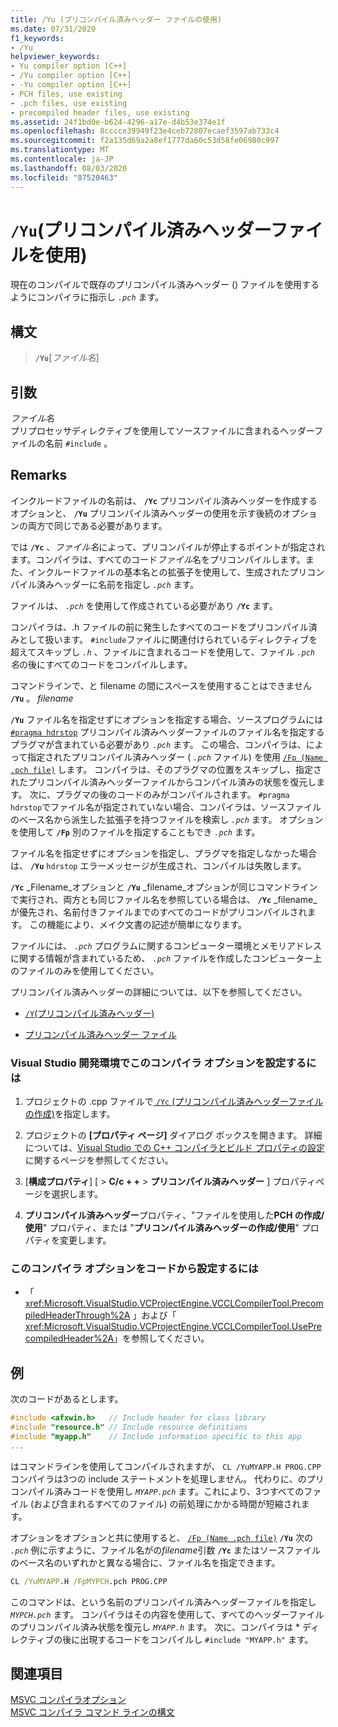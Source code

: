 ```yaml
---
title: /Yu (プリコンパイル済みヘッダー ファイルの使用)
ms.date: 07/31/2020
f1_keywords:
- /Yu
helpviewer_keywords:
- Yu compiler option [C++]
- /Yu compiler option [C++]
- -Yu compiler option [C++]
- PCH files, use existing
- .pch files, use existing
- precompiled header files, use existing
ms.assetid: 24f1bd0e-b624-4296-a17e-d4b53e374e1f
ms.openlocfilehash: 8cccce39949f23e4ceb72807ecaef3597ab733c4
ms.sourcegitcommit: f2a135d69a2a8ef1777da60c53d58fe06980c997
ms.translationtype: MT
ms.contentlocale: ja-JP
ms.lasthandoff: 08/03/2020
ms.locfileid: "87520463"
---
```

# <a name="yu-use-precompiled-header-file"></a>`/Yu`(プリコンパイル済みヘッダーファイルを使用)

現在のコンパイルで既存のプリコンパイル済みヘッダー () ファイルを使用するようにコンパイラに指示し *`.pch`* ます。

## <a name="syntax"></a>構文

> **`/Yu`**\[*ファイル名*]

## <a name="arguments"></a>引数

*ファイル名*<br/>
プリプロセッサディレクティブを使用してソースファイルに含まれるヘッダーファイルの名前 `#include` 。

## <a name="remarks"></a>Remarks

インクルードファイルの名前は、 **`/Yc`** プリコンパイル済みヘッダーを作成するオプションと、 **`/Yu`** プリコンパイル済みヘッダーの使用を示す後続のオプションの両方で同じである必要があります。

では **`/Yc`** 、*ファイル名*によって、プリコンパイルが停止するポイントが指定されます。コンパイラは、すべてのコード*ファイル*名をプリコンパイルします。また、インクルードファイルの基本名との拡張子を使用して、生成されたプリコンパイル済みヘッダーに名前を指定し *`.pch`* ます。

ファイルは、 *`.pch`* を使用して作成されている必要があり **`/Yc`** ます。

コンパイラは、.h ファイルの前に発生したすべてのコードをプリコンパイル済みとして扱います。 `#include`ファイルに関連付けられているディレクティブを超えてスキップし *`.h`* 、ファイルに含まれるコードを使用して、ファイル *`.pch`* *名*の後にすべてのコードをコンパイルします。

コマンドラインで、と filename の間にスペースを使用することはできません **`/Yu`** 。 *filename*

**`/Yu`** ファイル名を指定せずにオプションを指定する場合、ソースプログラムには [`#pragma hdrstop`](../../preprocessor/hdrstop.md) プリコンパイル済みヘッダーファイルのファイル名を指定するプラグマが含まれている必要があり *`.pch`* ます。 この場合、コンパイラは、によって指定されたプリコンパイル済みヘッダー ( *`.pch`* ファイル) を使用 [`/Fp (Name .pch file)`](fp-name-dot-pch-file.md) します。 コンパイラは、そのプラグマの位置をスキップし、指定されたプリコンパイル済みヘッダーファイルからコンパイル済みの状態を復元します。 次に、プラグマの後のコードのみがコンパイルされます。 `#pragma hdrstop`でファイル名が指定されていない場合、コンパイラは、ソースファイルのベース名から派生した拡張子を持つファイルを検索し *`.pch`* ます。 オプションを使用して **`/Fp`** 別のファイルを指定することもでき *`.pch`* ます。

ファイル名を指定せずにオプションを指定し、プラグマを指定しなかった場合は、 **`/Yu`** `hdrstop` エラーメッセージが生成され、コンパイルは失敗します。

**`/Yc`** _Filename_オプションと **`/Yu`** _filename_オプションが同じコマンドラインで実行され、両方とも同じファイル名を参照している場合は、 **`/Yc`** _filename_が優先され、名前付きファイルまでのすべてのコードがプリコンパイルされます。 この機能により、メイク文書の記述が簡単になります。

ファイルには、 *`.pch`* プログラムに関するコンピューター環境とメモリアドレスに関する情報が含まれているため、 *`.pch`* ファイルを作成したコンピューター上のファイルのみを使用してください。

プリコンパイル済みヘッダーの詳細については、以下を参照してください。

- [`/Y`(プリコンパイル済みヘッダー)](y-precompiled-headers.md)

- [プリコンパイル済みヘッダー ファイル](../creating-precompiled-header-files.md)

### <a name="to-set-this-compiler-option-in-the-visual-studio-development-environment"></a>Visual Studio 開発環境でこのコンパイラ オプションを設定するには

1. プロジェクトの .cpp ファイルで[ `/Yc` (プリコンパイル済みヘッダーファイルの作成)](yc-create-precompiled-header-file.md)を指定します。

1. プロジェクトの **[プロパティ ページ]** ダイアログ ボックスを開きます。 詳細については、[Visual Studio での C++ コンパイラとビルド プロパティの設定](../working-with-project-properties.md)に関するページを参照してください。

1. [**構成プロパティ**] [  >  **C/c + +**  >  **プリコンパイル済みヘッダー** ] プロパティページを選択します。

1. **プリコンパイル済みヘッダー**プロパティ、"ファイルを使用した**PCH の作成/使用**" プロパティ、または "**プリコンパイル済みヘッダーの作成/使用**" プロパティを変更します。

### <a name="to-set-this-compiler-option-programmatically"></a>このコンパイラ オプションをコードから設定するには

- 「 <xref:Microsoft.VisualStudio.VCProjectEngine.VCCLCompilerTool.PrecompiledHeaderThrough%2A> 」および「 <xref:Microsoft.VisualStudio.VCProjectEngine.VCCLCompilerTool.UsePrecompiledHeader%2A>」を参照してください。

## <a name="example"></a>例

次のコードがあるとします。

```cpp
#include <afxwin.h>   // Include header for class library
#include "resource.h" // Include resource definitions
#include "myapp.h"    // Include information specific to this app
...
```

はコマンドラインを使用してコンパイルされますが、 `CL /YuMYAPP.H PROG.CPP` コンパイラは3つの include ステートメントを処理しません。 代わりに、のプリコンパイル済みコードを使用し *`MYAPP.pch`* ます。これにより、3つすべてのファイル (および含まれるすべてのファイル) の前処理にかかる時間が短縮されます。

オプションをオプションと共に使用すると、 [`/Fp (Name .pch file)`](fp-name-dot-pch-file.md) **`/Yu`** 次の *`.pch`* 例に示すように、ファイル名がの*filename*引数 **`/Yc`** またはソースファイルのベース名のいずれかと異なる場合に、ファイル名を指定できます。

```cmd
CL /YuMYAPP.H /FpMYPCH.pch PROG.CPP
```

このコマンドは、という名前のプリコンパイル済みヘッダーファイルを指定し *`MYPCH.pch`* ます。 コンパイラはその内容を使用して、すべてのヘッダーファイルのプリコンパイル済み状態を復元し *`MYAPP.h`* ます。 次に、コンパイラは * ディレクティブの後に出現するコードをコンパイルし `#include "MYAPP.h"` ます。

## <a name="see-also"></a>関連項目

[MSVC コンパイラオプション](compiler-options.md)<br/>
[MSVC コンパイラ コマンド ラインの構文](compiler-command-line-syntax.md)

